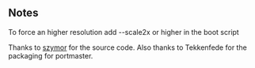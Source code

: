 ## Notes

To force an higher resolution add --scale2x or higher in the boot script

Thanks to [szymor](https://github.com/szymor/yatka) for the source code.  Also thanks to Tekkenfede for the packaging for portmaster.





